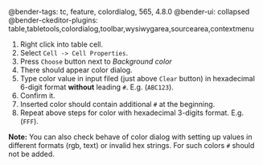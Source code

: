 @bender-tags: tc, feature, colordialog, 565, 4.8.0
@bender-ui: collapsed
@bender-ckeditor-plugins: table,tabletools,colordialog,toolbar,wysiwygarea,sourcearea,contextmenu

1. Right click into table cell.
1. Select `Cell -> Cell Properties`.
1. Press `Choose` button next to _Background color_
1. There should appear color dialog.
1. Type color value in input filed (just above `Clear` button) in hexadecimal 6-digit format **without** leading `#`. E.g. (`ABC123`).
1. Confirm it.
1. Inserted color should contain additional `#` at the beginning.
1. Repeat above steps for color with hexadecimal 3-digits format. E.g. (`FFF`).

**Note:** You can also check behave of color dialog with setting up values in different formats (rgb, text) or invalid hex strings. For such colors `#` should not be added.
